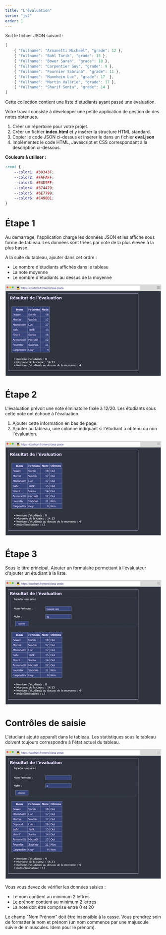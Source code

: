 ```yaml
---
title: "L'évaluation"
serie: "js2"
order: 1
--- 
```

<style>
    h1 { 
    page-break-before: always;
  }
    </style>
Soit le fichier JSON suivant : 

```js 
[
    { "fullname": "Armanetti Michaël", "grade": 12 },
    { "fullname": "Bahl Tarik", "grade": 15 },
    { "fullname": "Bower Sarah", "grade": 18 },
    { "fullname": "Carpentier Guy", "grade": 9 },
    { "fullname": "Fournier Sabrina", "grade": 11 },
    { "fullname": "Mannheim Luc", "grade": 17  },
    { "fullname": "Martin Valérie", "grade": 17 },
    { "fullname": "Sharif Sonia", "grade": 14 }
]
```

Cette collection contient une liste d'étudiants ayant passé une évaluation.

Votre travail consiste à développer une petite application de gestion de des notes obtenues.

1. Créer un répertoire pour votre projet.
2. Créer un fichier **index.html** et y insérer la structure HTML standard.
3. Copier le code JSON ci-dessus et insérer le dans un fichier **eval.json**
4. Implémentez le code HTML, Javascript et CSS correspondant à la description ci-dessous.

**Couleurs à utiliser :**
```css 
:root {
    --color1: #30343F;
    --color2: #FAFAFF;
    --color3: #E4D9FF;
    --color4: #374479;
    --color5: #6E7799;
    --color6: #C490D1;
}
```

# Étape 1

Au démarrage, l'application charge les données JSON et les affiche sous forme de tableau.
Les données sont triées par note de la plus élevée à la plus basse.

A la suite du tableau, ajouter dans cet ordre : 
- Le nombre d'étudiants affichés dans le tableau
- La note moyenne 
- Le nombre d'étudiants au dessus de la moyenne

![capture 1](./img/class-grade-2.png)

# Étape 2

L'évaluation prévoit une note élminatoire fixée à 12/20. Les étudiants sous cette note ont échoué à l'évaluation.

1. Ajouter cette information en bas de page.
2. Ajouter au tableau, une colonne indiquant si l'étudiant a obtenu ou non l'évaluation.

![capture 1](./img/class-grade-3.png)

# Étape 3

Sous le titre principal, Ajouter un formulaire permettant à l'évaluateur d'ajouter un étudiant à la liste.

![capture 1](./img/class-grade-4.png)

# Contrôles de saisie 

L'étudiant ajouté apparaît dans le tableau. Les statistiques sous le tableau doivent toujours correspondre à l'état actuel du tableau.

![capture 1](./img/class-grade-5.png)

Vous vous devez de vérifier les données saisies :
- Le nom contient au minimum 2 lettres
- Le prénom contient au minimum 2 lettres
- La note doit être comprise entre 0 et 20

Le champ "Nom Prénom" doit être insensible à la casse. Vous prendrez soin de formatter le nom et prénom (un nom commence par une majuscule suivie de minuscules. Idem pour le prénom).
